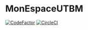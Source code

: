 # MonEspaceUTBM
[![CodeFactor](https://www.codefactor.io/repository/github/danykem/monespaceutbm/badge/prod)](https://www.codefactor.io/repository/github/danykem/monespaceutbm/overview/prod)
[![CircleCI](https://circleci.com/gh/nzodalandry/MonsEspaceUTBM.svg?style=svg)](https://circleci.com/gh/nzodalandry/MonEspaceUTBM)
